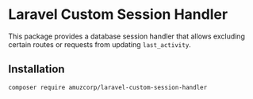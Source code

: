 # Laravel Custom Session Handler

This package provides a database session handler that allows excluding certain routes or requests from updating `last_activity`.

## Installation

```bash
composer require amuzcorp/laravel-custom-session-handler

